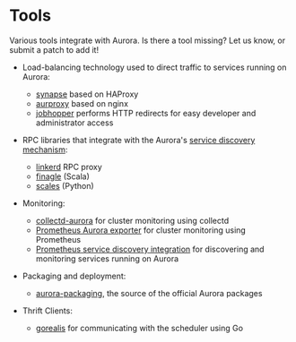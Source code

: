 # Tools

Various tools integrate with Aurora. Is there a tool missing? Let us know, or submit a patch to add it!

* Load-balancing technology used to direct traffic to services running on Aurora:
  - [synapse](https://github.com/airbnb/synapse) based on HAProxy
  - [aurproxy](https://github.com/tellapart/aurproxy) based on nginx
  - [jobhopper](https://github.com/benley/aurora-jobhopper) performs HTTP redirects for easy developer and administrator access

* RPC libraries that integrate with the Aurora's [service discovery mechanism](../../features/service-discovery/):
  - [linkerd](https://linkerd.io/) RPC proxy
  - [finagle](https://twitter.github.io/finagle) (Scala)
  - [scales](https://github.com/steveniemitz/scales) (Python)

* Monitoring:
  - [collectd-aurora](https://github.com/zircote/collectd-aurora) for cluster monitoring using collectd
  - [Prometheus Aurora exporter](https://github.com/tommyulfsparre/aurora_exporter) for cluster monitoring using Prometheus
  - [Prometheus service discovery integration](http://prometheus.io/docs/operating/configuration/#zookeeper-serverset-sd-configurations-serverset_sd_config) for discovering and monitoring services running on Aurora

* Packaging and deployment:
  - [aurora-packaging](https://github.com/apache/aurora-packaging), the source of the official Aurora packages

* Thrift Clients:
  - [gorealis](https://github.com/paypal/gorealis) for communicating with the scheduler using Go
